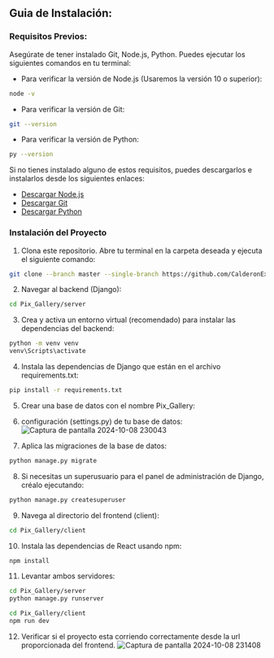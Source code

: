 ## Guia de Instalación:
### Requisitos Previos:
Asegúrate de tener instalado Git, Node.js, Python. Puedes ejecutar los siguientes comandos en tu terminal:

* Para verificar la versión de Node.js (Usaremos la versión 10 o superior):
``` bash
node -v
```
* Para verificar la versión de Git:
``` bash
git --version
```
* Para verificar la versión de Python:
``` bash
py --version
```
Si no tienes instalado alguno de estos requisitos, puedes descargarlos e instalarlos desde los siguientes enlaces:
* [Descargar Node.js](https://nodejs.org/en/download)
* [Descargar Git](https://git-scm.com/downloads)
* [Descargar Python](https://www.python.org/downloads/)

### Instalación del Proyecto

1. Clona este repositorio. Abre tu terminal en la carpeta deseada y ejecuta el siguiente comando:
``` bash
git clone --branch master --single-branch https://github.com/CalderonExe22/Pix_Gallery.git
```
2. Navegar al backend (Django):
``` bash
cd Pix_Gallery/server
```
3. Crea y activa un entorno virtual (recomendado) para instalar las dependencias del backend:
``` bash
python -m venv venv
venv\Scripts\activate
```
4. Instala las dependencias de Django que están en el archivo requirements.txt:
``` bash
pip install -r requirements.txt
```
5. Crear una base de datos con el nombre Pix_Gallery:

6. configuración (settings.py) de tu base de datos:
![Captura de pantalla 2024-10-08 230043](https://github.com/user-attachments/assets/21084369-d4ba-427e-a060-5cf13f556ab9)

7. Aplica las migraciones de la base de datos:
``` bash
python manage.py migrate
```
8. Si necesitas un superusuario para el panel de administración de Django, créalo ejecutando:
``` bash
python manage.py createsuperuser
```
9. Navega al directorio del frontend (client):
``` bash
cd Pix_Gallery/client
```
10. Instala las dependencias de React usando npm:
``` bash
npm install
```
11.  Levantar ambos servidores:
``` bash
cd Pix_Gallery/server
python manage.py runserver

cd Pix_Gallery/client
npm run dev
```
12. Verificar si el proyecto esta corriendo correctamente desde la url proporcionada del frontend.
![Captura de pantalla 2024-10-08 231408](https://github.com/user-attachments/assets/78b9e330-9ef9-460a-a177-dee8842045c0)


